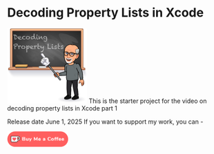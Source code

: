 # Decoding Property Lists in Xcode

![Thumbnail](Images/1.%20Decoding%20Property%20Lists.png) This is the starter project for the video on decoding property lists in Xcode part 1

Release date June 1, 2025
If you want to support my work, you can - </br>

<a href='https://ko-fi.com/Z8Z22WRVG' target='_blank'><img height='36' style='border:0px;height:36px;' src='Images/kofi3.png' border='0' alt='Buy Me a Coffee at ko-fi.com' /></a>

